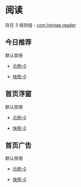 # 阅读

存在 3 规则组 - [com.heytap.reader](/src/apps/com.heytap.reader.ts)

## 今日推荐

默认禁用

- [示例-0](https://m.gkd.li/6328439/3ee7210c-970e-4c9a-acb6-9254245c27a0)

- [快照-0](https://i.gkd.li/import/13387159)

## 首页浮窗

默认禁用

- [示例-0](https://m.gkd.li/6328439/860371ea-1f09-4f82-8ed6-1436eca4a50d)

- [快照-0](https://i.gkd.li/import/13387138)

## 首页广告

默认禁用

- [示例-0](https://m.gkd.li/6328439/4feb19d4-f90f-4ed5-b025-9c2a6e4fc479)

- [快照-0](https://i.gkd.li/import/13387130)

